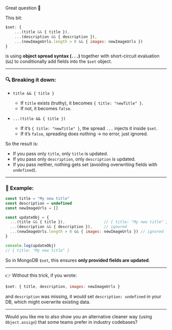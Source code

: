 Great question 🚀

This bit:

```js
$set: {
    ...(title && { title }),
    ...(description && { description }),
    ...(newImageUrls.length > 0 && { images: newImageUrls })
}
```

is using **object spread syntax (`...`)** together with short-circuit evaluation (`&&`) to conditionally add fields into the `$set` object.

---

### 🔍 Breaking it down:

* `title && { title }`

  * If `title` exists (truthy), it becomes `{ title: "newTitle" }`.
  * If not, it becomes `false`.

* `...(title && { title })`

  * If it’s `{ title: "newTitle" }`, the spread `...` injects it inside `$set`.
  * If it’s `false`, spreading does nothing → no error, just ignored.

So the result is:

* If you pass only `title`, only `title` is updated.
* If you pass only `description`, only `description` is updated.
* If you pass neither, nothing gets set (avoiding overwriting fields with `undefined`).

---

### 🔑 Example:

```js
const title = "My new title"
const description = undefined
const newImageUrls = []

const updateObj = {
  ...(title && { title }),                 // { title: "My new title" }
  ...(description && { description }),     // ignored
  ...(newImageUrls.length > 0 && { images: newImageUrls }) // ignored
}

console.log(updateObj)
// { title: "My new title" }
```

So in MongoDB `$set`, this ensures **only provided fields are updated**.

---

👉 Without this trick, if you wrote:

```js
$set: { title, description, images: newImageUrls }
```

and `description` was missing, it would set `description: undefined` in your DB, which might overwrite existing data.

---

Would you like me to also show you an alternative cleaner way (using `Object.assign`) that some teams prefer in industry codebases?
